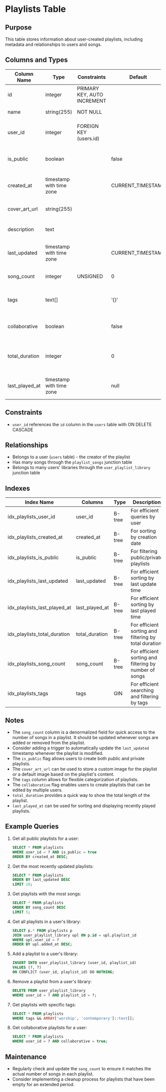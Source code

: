 # Playlists Table

## Purpose
This table stores information about user-created playlists, including metadata and relationships to users and songs.

## Columns and Types

| Column Name | Type | Constraints | Default | Description |
|-------------|------|-------------|---------|-------------|
| id | integer | PRIMARY KEY, AUTO INCREMENT | | Unique identifier for the playlist |
| name | string(255) | NOT NULL | | Name of the playlist |
| user_id | integer | FOREIGN KEY (users.id) | | ID of the user who created the playlist |
| is_public | boolean | | false | Indicates if the playlist is public or private |
| created_at | timestamp with time zone | | CURRENT_TIMESTAMP | Timestamp of when the playlist was created |
| cover_art_url | string(255) | | | URL to the playlist's cover art |
| description | text | | | Description of the playlist |
| last_updated | timestamp with time zone | | CURRENT_TIMESTAMP | Timestamp of when the playlist was last updated |
| song_count | integer | UNSIGNED | 0 | Number of songs in the playlist |
| tags | text[] | | '{}' | Array of tags associated with the playlist |
| collaborative | boolean | | false | Indicates if the playlist allows collaboration |
| total_duration | integer | | 0 | Total duration of all songs in the playlist (in seconds) |
| last_played_at | timestamp with time zone | | null | Timestamp of when the playlist was last played |

## Constraints

- `user_id` references the `id` column in the `users` table with ON DELETE CASCADE

## Relationships

- Belongs to a user (`users` table) - the creator of the playlist
- Has many songs through the `playlist_songs` junction table
- Belongs to many users' libraries through the `user_playlist_library` junction table

## Indexes

| Index Name | Columns | Type | Description |
|------------|---------|------|-------------|
| idx_playlists_user_id | user_id | B-tree | For efficient queries by user |
| idx_playlists_created_at | created_at | B-tree | For sorting by creation date |
| idx_playlists_is_public | is_public | B-tree | For filtering public/private playlists |
| idx_playlists_last_updated | last_updated | B-tree | For efficient sorting by last update time |
| idx_playlists_last_played_at | last_played_at | B-tree | For efficient sorting by last played time |
| idx_playlists_total_duration | total_duration | B-tree | For efficient sorting and filtering by total duration |
| idx_playlists_song_count | song_count | B-tree | For efficient sorting and filtering by number of songs |
| idx_playlists_tags | tags | GIN | For efficient searching and filtering by tags |

## Notes

- The `song_count` column is a denormalized field for quick access to the number of songs in a playlist. It should be updated whenever songs are added or removed from the playlist.
- Consider adding a trigger to automatically update the `last_updated` timestamp whenever the playlist is modified.
- The `is_public` flag allows users to create both public and private playlists.
- The `cover_art_url` can be used to store a custom image for the playlist or a default image based on the playlist's content.
- The `tags` column allows for flexible categorization of playlists.
- The `collaborative` flag enables users to create playlists that can be edited by multiple users.
- `total_duration` provides a quick way to show the total length of the playlist.
- `last_played_at` can be used for sorting and displaying recently played playlists.

## Example Queries

1. Get all public playlists for a user:
   ```sql
   SELECT * FROM playlists
   WHERE user_id = ? AND is_public = true
   ORDER BY created_at DESC;
   ```

2. Get the most recently updated playlists:
   ```sql
   SELECT * FROM playlists
   ORDER BY last_updated DESC
   LIMIT 10;
   ```

3. Get playlists with the most songs:
   ```sql
   SELECT * FROM playlists
   ORDER BY song_count DESC
   LIMIT 5;
   ```

4. Get all playlists in a user's library:
   ```sql
   SELECT p.* FROM playlists p
   JOIN user_playlist_library upl ON p.id = upl.playlist_id
   WHERE upl.user_id = ?
   ORDER BY upl.added_at DESC;
   ```

5. Add a playlist to a user's library:
   ```sql
   INSERT INTO user_playlist_library (user_id, playlist_id)
   VALUES (?, ?)
   ON CONFLICT (user_id, playlist_id) DO NOTHING;
   ```

6. Remove a playlist from a user's library:
   ```sql
   DELETE FROM user_playlist_library
   WHERE user_id = ? AND playlist_id = ?;
   ```

7. Get playlists with specific tags:
   ```sql
   SELECT * FROM playlists
   WHERE tags && ARRAY['worship', 'contemporary']::text[];
   ```

8. Get collaborative playlists for a user:
   ```sql
   SELECT * FROM playlists
   WHERE user_id = ? AND collaborative = true;
   ```

## Maintenance

- Regularly check and update the `song_count` to ensure it matches the actual number of songs in each playlist.
- Consider implementing a cleanup process for playlists that have been empty for an extended period.
